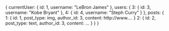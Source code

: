 {
  currentUser: {
    id: 1,
    username: "LeBron James"
  },
  users: {
    3: {
      id: 3,
      username: "Kobe Bryant"
    },
    4: {
      id: 4,
      username: "Steph Curry"
    }
  },
  posts: {
    1: {
      id: 1,
      post_type: img,
      author_id: 3,
      content: http://www....
    }
    2: {
      id: 2,
      post_type: text,
      author_id: 3,
      content: ...
    }
  }
}
